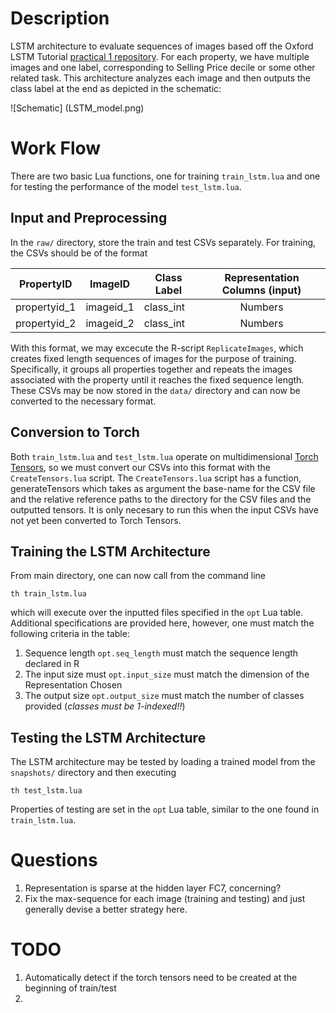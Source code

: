 # Description
LSTM architecture to evaluate sequences of images based off the Oxford LSTM Tutorial [practical 1 repository](https://github.com/oxford-cs-ml-2015/practical1).  For each property, we have multiple images and one label, corresponding to Selling Price decile or some other related task.  This architecture analyzes each image and then outputs the class label at the end as depicted in the schematic: 

![Schematic]
(LSTM_model.png)

# Work Flow
There are two basic Lua functions, one for training `train_lstm.lua` and one for testing the performance of the model `test_lstm.lua`.    

## Input and Preprocessing 
In the `raw/` directory, store the train and test CSVs separately.  For training, the CSVs should be of the format 

| PropertyID    | ImageID     | Class Label |  Representation Columns (input) |
| ------------- |-------------| ------------| :------------------------------:|
| propertyid_1  | imageid_1   |  class_int  |              Numbers            |
| propertyid_2  | imageid_2   |  class_int  |              Numbers            |

With this format, we may excecute the R-script `ReplicateImages`, which creates fixed length sequences of images for the purpose of training.  Specifically, it groups all properties together and repeats the images associated with the property until it reaches the fixed sequence length.  These CSVs may be now stored in the `data/` directory and can now be converted to the necessary format.

## Conversion to Torch 
Both `train_lstm.lua` and `test_lstm.lua` operate on multidimensional [Torch Tensors](https://github.com/torch/torch7/blob/master/doc/tensor.md), so we must convert our CSVs into this format with the `CreateTensors.lua` script.  The `CreateTensors.lua` script has a function, generateTensors which takes as argument the base-name for the CSV file and the relative reference paths to the directory for the CSV files and the outputted tensors.  It is only necesary to run this when the input CSVs have not yet been converted to Torch Tensors.  

## Training the LSTM Architecture
From main directory, one can now call from the command line

```
th train_lstm.lua
```

which will execute over the inputted files specified in the `opt` Lua table.  Additional specifications are provided here, however, one must match the following criteria in the table:

1.  Sequence length `opt.seq_length` must match the sequence length declared in R
2.  The input size must `opt.input_size` must match the dimension of the Representation Chosen
3.  The output size `opt.output_size` must match the number of classes provided (*classes must be 1-indexed!!*)

## Testing the LSTM Architecture
The LSTM architecture may be tested by loading a trained model from the `snapshots/` directory and then executing

```
th test_lstm.lua
```

Properties of testing are set in the `opt` Lua table, similar to the one found in `train_lstm.lua`.

# Questions
1.  Representation is sparse at the hidden layer FC7, concerning?
2.  Fix the max-sequence for each image (training and testing) and just generally devise a better strategy here.


# TODO
1.  Automatically detect if the torch tensors need to be created at the beginning of train/test
2.  